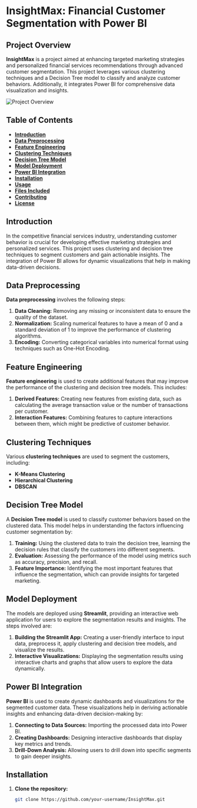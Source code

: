 # InsightMax: Financial Customer Segmentation with Power BI

## Project Overview

**InsightMax** is a project aimed at enhancing targeted marketing strategies and personalized financial services recommendations through advanced customer segmentation. This project leverages various clustering techniques and a Decision Tree model to classify and analyze customer behaviors. Additionally, it integrates Power BI for comprehensive data visualization and insights.

![Project Overview](image.png)

## Table of Contents
- [**Introduction**](#introduction)
- [**Data Preprocessing**](#data-preprocessing)
- [**Feature Engineering**](#feature-engineering)
- [**Clustering Techniques**](#clustering-techniques)
- [**Decision Tree Model**](#decision-tree-model)
- [**Model Deployment**](#model-deployment)
- [**Power BI Integration**](#power-bi-integration)
- [**Installation**](#installation)
- [**Usage**](#usage)
- [**Files Included**](#files-included)
- [**Contributing**](#contributing)
- [**License**](#license)

## Introduction

In the competitive financial services industry, understanding customer behavior is crucial for developing effective marketing strategies and personalized services. This project uses clustering and decision tree techniques to segment customers and gain actionable insights. The integration of Power BI allows for dynamic visualizations that help in making data-driven decisions.

## Data Preprocessing

**Data preprocessing** involves the following steps:
1. **Data Cleaning:** Removing any missing or inconsistent data to ensure the quality of the dataset.
2. **Normalization:** Scaling numerical features to have a mean of 0 and a standard deviation of 1 to improve the performance of clustering algorithms.
3. **Encoding:** Converting categorical variables into numerical format using techniques such as One-Hot Encoding.

## Feature Engineering

**Feature engineering** is used to create additional features that may improve the performance of the clustering and decision tree models. This includes:
1. **Derived Features:** Creating new features from existing data, such as calculating the average transaction value or the number of transactions per customer.
2. **Interaction Features:** Combining features to capture interactions between them, which might be predictive of customer behavior.

## Clustering Techniques

Various **clustering techniques** are used to segment the customers, including:
- **K-Means Clustering**
- **Hierarchical Clustering**
- **DBSCAN**

## Decision Tree Model

A **Decision Tree model** is used to classify customer behaviors based on the clustered data. This model helps in understanding the factors influencing customer segmentation by:
1. **Training:** Using the clustered data to train the decision tree, learning the decision rules that classify the customers into different segments.
2. **Evaluation:** Assessing the performance of the model using metrics such as accuracy, precision, and recall.
3. **Feature Importance:** Identifying the most important features that influence the segmentation, which can provide insights for targeted marketing.

## Model Deployment

The models are deployed using **Streamlit**, providing an interactive web application for users to explore the segmentation results and insights. The steps involved are:
1. **Building the Streamlit App:** Creating a user-friendly interface to input data, preprocess it, apply clustering and decision tree models, and visualize the results.
2. **Interactive Visualizations:** Displaying the segmentation results using interactive charts and graphs that allow users to explore the data dynamically.

## Power BI Integration

**Power BI** is used to create dynamic dashboards and visualizations for the segmented customer data. These visualizations help in deriving actionable insights and enhancing data-driven decision-making by:
1. **Connecting to Data Sources:** Importing the processed data into Power BI.
2. **Creating Dashboards:** Designing interactive dashboards that display key metrics and trends.
3. **Drill-Down Analysis:** Allowing users to drill down into specific segments to gain deeper insights.

## Installation

1. **Clone the repository:**
   ```bash
   git clone https://github.com/your-username/InsightMax.git
